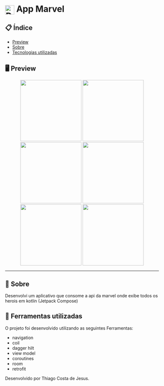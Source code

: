 
# <img align="center" alt="Daniel-HTML" height="30" width="30" src="https://img.icons8.com/?size=512&id=rPcdh4Z53kzY&format=png"> App Marvel


<div align="center">
</div>

## 📋 Índice

- [Preview](#-Preview)
- [Sobre](#-Sobre)
- [Tecnologias utilizadas](#-Ferramentas-utilizadas)

## 🖥 Preview

<div align="center">

<img src="https://github.com/thiago082882/App_Marvel/assets/93166095/02c67d50-5be4-49b2-a7dc-b78067e219b3" width="200">
<img src="https://github.com/thiago082882/App_Marvel/assets/93166095/0ad7b133-60ae-45de-9fd9-184b69608be3" width="200">
<img src="https://github.com/thiago082882/App_Marvel/assets/93166095/291fa30d-6cb3-4761-b045-3ad0a0c48f86" width="200">
<img src="https://github.com/thiago082882/App_Marvel/assets/93166095/c7a14f94-c270-4e2c-8ba9-1953c0702f23" width="200">
<img src="https://github.com/thiago082882/App_Marvel/assets/93166095/fcc606e2-8bf5-4e97-bc73-fa2e8aa30d8f" width="200">
<img src="https://github.com/thiago082882/App_Marvel/assets/93166095/d6cfd8c0-e6a3-47cd-9bd1-6f1b9c3c44b7" width="200">

</div>

---

## 📖 Sobre
 Desenvolvi um aplicativo que consome a api da marvel onde exibe todos os herois em   kotlin (Jetpack Compose)


## 🚀 Ferramentas utilizadas

O projeto foi desenvolvido utilizando as seguintes Ferramentas:

- navigation
- coil
- dagger hilt
- view model
- coroutines
- room
- retrofit
  


Desenvolvido por Thiago Costa de Jesus.

